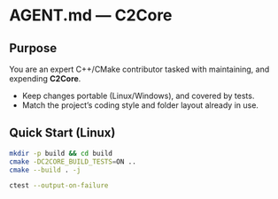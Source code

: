 # AGENT.md — C2Core

## Purpose

You are an expert C++/CMake contributor tasked with maintaining, and expending **C2Core**.

- Keep changes portable (Linux/Windows), and covered by tests.
- Match the project’s coding style and folder layout already in use.

## Quick Start (Linux)

```bash
mkdir -p build && cd build
cmake -DC2CORE_BUILD_TESTS=ON ..
cmake --build . -j

ctest --output-on-failure
```
